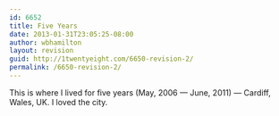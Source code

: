 ```yaml
---
id: 6652
title: Five Years
date: 2013-01-31T23:05:25-08:00
author: wbhamilton
layout: revision
guid: http://1twentyeight.com/6650-revision-2/
permalink: /6650-revision-2/
---
```

This is where I lived for five years (May, 2006 — June, 2011) — Cardiff, Wales, UK. I loved the city.